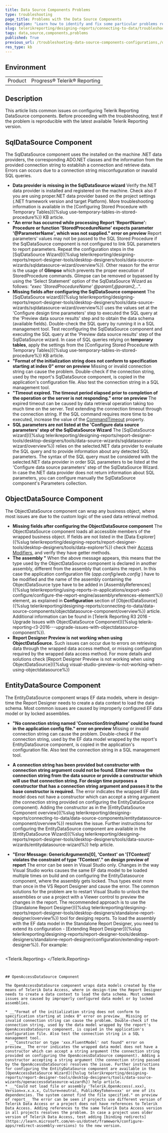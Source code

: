```yaml
---
title: Data Source Components Problems
type: troubleshooting
page_title: Problems with the Data Source Components 
description: "Learn how to identify and fix some particular problems related to different Data Source Components in Telerik Reporting."
slug: telerikreporting/designing-reports/connecting-to-data/troubleshooting/data-source-components-problems
tags: data,source,components,problems
published: True
previous_url: /troubleshooting-data-source-components-configurations,/designing-reports/connecting-to-data/troubleshooting/data-source-components-problems
res_type: kb
---
```


## Environment

<table>
	<tbody>
		<tr>
			<td>Product</td>
			<td>Progress® Telerik® Reporting</td>
		</tr>
	</tbody>
</table>

## Description

This article lists common issues on configuring Telerik Reporting DataSource components. Before proceeding with the troubleshooting, test if the problem is reproducible with the latest available Telerik Reporting version.

## SqlDataSource Component

The SqlDataSource component uses the installed on the machine .NET data providers, the corresponding ADO.NET classes and the information from the provided connection string to establish a connection and retrieve data. Errors can occurs due to a connection string misconfuguration or inavalid SQL queries.

* __Data provider is missing in the SqlDataSource wizard__ Verify the.NET data provider is installed and registered on the machine. Check also if you are using proper.NET data provider based on the project settings (.NET framework version and target Platform). More troubleshooting information is available in the [Configuring Stored Procedure with Temporary Tables]({%slug use-temporary-tables-in-stored-procedure%}) KB article.
* __"An error has occurred while processing Report 'ReportName': Procedure or function 'StoredProcedureName' expects parameter '@ParameterName', which was not supplied." error on preview__ Report parameters' values may not be passed to the SQL Stored Procedure if the SqlDataSource component is not configured to link SQL parameters to report parameters. Repeat the configuration steps in the [SqlDataSource Wizard]({%slug telerikreporting/designing-reports/report-designer-tools/desktop-designers/tools/data-source-wizards/sqldatasource-wizard/overview%}). Other reason for the error is the usage of __Glimpse__ which prevents the proper execution of StoredProcedure commands. Glimpse can be removed or bypassed by using the 'Select Statement' option of the SqlDataSource Wizard as follows: *"exec 'StoredProcedureName' @param1,@param2,.."*.
* __Missing fields after configuring the SqlDataSource component__ The [SqlDataSource wizard]({%slug telerikreporting/designing-reports/report-designer-tools/desktop-designers/tools/data-source-wizards/sqldatasource-wizard/overview%}) uses the values set at the 'Configure design time parameters' step to executed the SQL query at the 'Preview data source results' step and to obtain the data schema (available fields). Double-check the SQL query by running it in a SQL management tool. Test reconfiguring the SqlDataSource component and executing the SQL query at the 'Preview data source results' step of the SqlDataSource wizard. In case of SQL queries relying on __temporary tables__, apply the settings from the [Configuring Stored Procedure with Temporary Tables]({%slug use-temporary-tables-in-stored-procedure%}) KB article.
* __"Format of the initialization string does not conform to specification starting at index 0" error on preview__ Missing or invalid connection string can cause the problem. Double-check if the connection string, used by the report's SqlDataSource component, is copied in the application's configuration file. Also test the connection string in a SQL management tool.
* __"Timeout expired. The timeout period elapsed prior to completion of the operation or the server is not responding." error on preview__ The expired timeout can be caused by data retrieval operation taking too much time on the server. Test extending the connection timeout through the connection string. If the SQL command requires more time to be executed, increase the value of the [CommandTimeout](/api/Telerik.Reporting.SqlDataSource#Telerik_Reporting_SqlDataSource_CommandTimeout) property.
* __SQL parameters are not listed at the 'Configure data source parameters' step of the SqlDataSource Wizard__ The [SqlDataSource wizard]({%slug telerikreporting/designing-reports/report-designer-tools/desktop-designers/tools/data-source-wizards/sqldatasource-wizard/overview%}) relies on the selected.NET data provider to evaluate the SQL query and to provide information about any detected SQL parameters. The syntax of the SQL query must be considered with the selected.NET data provider in order SQL parameters to be listed at the 'Configure data source parameters' step of the SqlDataSource Wizard. In case the.NET data provider does not return information about SQL parameters, you can configure manually the SqlDataSource component's Parameters collection.

## ObjectDataSource Component

The ObjectDataSource component can wrap any business object, where most issues are due to the custom logic of the used data retrieval method.

* __Missing fields after configuring the ObjectDataSource component__ The ObjectDataSource component loads all accessible members of the wrapped business object. If fields are not listed in the [Data Explorer]({%slug telerikreporting/designing-reports/report-designer-tools/desktop-designers/tools/data-explorer%}) check their [Access Modifiers](https://learn.microsoft.com/en-us/dotnet/csharp/programming-guide/classes-and-structs/access-modifiers), and verify they have getter methods.
* __The assembly "__ When the above message appears, this means that the type used by the ObjectDataSource component is declared in another assembly, different from the assembly that contains the report. In this case the application configuration file (*app.config/web.config* ) have to be modified and the name of the assembly containing the ObjectDataSource type have to be added in [AssemblyReferences]({%slug telerikreporting/using-reports-in-applications/export-and-configure/configure-the-report-engine/assemblyreferences-element%}) element, as explained in __Configuration__ section of [ObjectDataSource]({%slug telerikreporting/designing-reports/connecting-to-data/data-source-components/objectdatasource-component/overview%}) article. Additional information can be found in [Telerik Reporting R3 2016 - Upgrade Issues with ObjectDataSource Component]({%slug telerik-reporting-r3-2016---upgrade-issues-with-objectdatasource-component%}).
* __Report Designer Preview is not working when using ObjectDataSource.__ Such issues can occur due to errors on retrieving data through the wrapped data access method, or missing configuration required by the wrapped data access method. For more details and solutions check [Report Designer Preview is not working when using ObjectDataSource]({%slug visual-studio-preview-is-not-working-when-using-objectdatasource%})

## EntityDataSource Component

The EntityDataSource component wraps EF data models, where in design-time the Report Designer needs to create a data context to load the data schema. Most common issues are caused by improperly configured EF data model or by locked assemblies.

* __"No connection string named 'ConnectionStringName' could be found in the application config file." error on preview__ Missing or invalid connection string can cause the problem. Double-check if the connection string, used by the EF data model wrapped by the report's EntityDataSource component, is copied in the application's configuration file. Also test the connection string in a SQL management tool.
* __A connection string has been provided but constructor with connection string argument could not be found. Either remove the connection string from the data source or provide a constructor which will use that connection string. For design time purposes a constructor that has a connection string argument and passes it to the base constructor is required.__ The error indicates the wrapped EF data model does not have a constructor which can accept a string argument (the connection string provided on configuring the EntityDataSource component). Adding the constructor as in the [EntityDataSource Component overview]({%slug telerikreporting/designing-reports/connecting-to-data/data-source-components/entitydatasource-component/overview%}) resolves the issue. Further instructions for configuring the EntityDataSource component are available in the [EntityDataSource Wizard]({%slug telerikreporting/designing-reports/report-designer-tools/desktop-designers/tools/data-source-wizards/entitydatasource-wizard%}) help article.
* __"Error Message: GenericArguments[0], 'Context' on '[TContext]' violates the constraint of type 'TContext'." on design preview of report__ The error can be seen in Visual Studio only. Changes in the way Visual Studio works causes the same EF data model to be loaded multiple times on build and on configuring the EntityDatasource component, where the assembly gets locked. Thus types exist more than once in the VS Report Designer and cause the error. The common solutions for the problem are to restart Visual Studio to unlock the assemblies or use a project with a Viewer control to preview the changes in the report. The recommended approach is to use the [Standalone Report Designer]({%slug telerikreporting/designing-reports/report-designer-tools/desktop-designers/standalone-report-designer/overview%}) tool for desiging reports. To load the assembly with the EF data model in the Standalone Report Designer, you need to extend its configuration - [Extending Report Designer]({%slug telerikreporting/designing-reports/report-designer-tools/desktop-designers/standalone-report-designer/configuration/extending-report-designer%}). For example:

	````XML
<Telerik.Reporting>
		<AssemblyReferences>
			<add name="MyEFModelCustomAssembly" version="1.0.0.0" culture="neutral" publicKeyToken="null" />
			<add name="EntityFramework" version="6.0.0.0" culture="neutral" publicKeyToken="..." />
			<add name="EntityFramework.SqlServer" version="6.0.0.0" culture="neutral" publicKeyToken="..." />
		</AssemblyReferences>
	</Telerik.Reporting>
````


## OpenAccessDataSource Component

The OpenAccessDataSource component wraps data models created by the means of Telerik Data Access, where in design-time the Report Designer needs to create a data context to load the data schema. Most common issues are caused by improperly configured data model or by locked assemblies.

* __"Format of the initialization string does not conform to specification starting at index 0" error on preview__ Missing or invalid connection string can cause the problem. Double-check if the connection string, used by the data model wrapped by the report's OpenAccessDataSource component, is copied in the application's configuration file. Also test the connection string in a SQL management tool.
* __"Constructor on type 'xxx.FluentModel' not found" error on preview__ The error indicates the wrapped data model does not have a constructor which can accept a string argument (the connection string provided on configuring the OpenAccessDataSource component). Adding a constructor accepting a string argument (the connection string passed by the OpenAccessDataSource) resolves the issue. Further instructions for configuring the EntityDataSource component are available in the [OpenAccessDataSource Wizard]({%slug telerikreporting/designing-reports/report-designer-tools/desktop-designers/tools/data-source-wizards/openaccessdatasource-wizard%}) help article.
* __"Could not load file or assembly 'Telerik.OpenAccess(.xxx), Version=x.x.x.x, Culture=neutral, PublicKeyToken=xxx' or one of its dependencies. The system cannot find the file specified." on preview of report__ The error can be seen if projects use different version of Telerik Data Access or a project does not have references to Telerik Data Access. Adding references to the same Telerik Data Access version in all projects resolves the problem. In case a project uses older version of Telerik Data Access, test adding [binding redirects](https://learn.microsoft.com/en-us/dotnet/framework/configure-apps/redirect-assembly-versions) to the new version.
